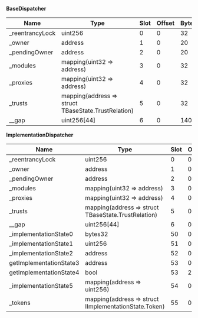 **BaseDispatcher**

| Name             | Type                                                | Slot | Offset | Bytes | Contract                              |
| ---------------- | --------------------------------------------------- | ---- | ------ | ----- | ------------------------------------- |
| \_reentrancyLock | uint256                                             | 0    | 0      | 32    | src/BaseDispatcher.sol:BaseDispatcher |
| \_owner          | address                                             | 1    | 0      | 20    | src/BaseDispatcher.sol:BaseDispatcher |
| \_pendingOwner   | address                                             | 2    | 0      | 20    | src/BaseDispatcher.sol:BaseDispatcher |
| \_modules        | mapping(uint32 => address)                          | 3    | 0      | 32    | src/BaseDispatcher.sol:BaseDispatcher |
| \_proxies        | mapping(uint32 => address)                          | 4    | 0      | 32    | src/BaseDispatcher.sol:BaseDispatcher |
| \_trusts         | mapping(address => struct TBaseState.TrustRelation) | 5    | 0      | 32    | src/BaseDispatcher.sol:BaseDispatcher |
| \_\_gap          | uint256[44]                                         | 6    | 0      | 1408  | src/BaseDispatcher.sol:BaseDispatcher |

**ImplementationDispatcher**

| Name                    | Type                                                  | Slot | Offset | Bytes | Contract                                                                   |
| ----------------------- | ----------------------------------------------------- | ---- | ------ | ----- | -------------------------------------------------------------------------- |
| \_reentrancyLock        | uint256                                               | 0    | 0      | 32    | test/implementations/ImplementationDispatcher.sol:ImplementationDispatcher |
| \_owner                 | address                                               | 1    | 0      | 20    | test/implementations/ImplementationDispatcher.sol:ImplementationDispatcher |
| \_pendingOwner          | address                                               | 2    | 0      | 20    | test/implementations/ImplementationDispatcher.sol:ImplementationDispatcher |
| \_modules               | mapping(uint32 => address)                            | 3    | 0      | 32    | test/implementations/ImplementationDispatcher.sol:ImplementationDispatcher |
| \_proxies               | mapping(uint32 => address)                            | 4    | 0      | 32    | test/implementations/ImplementationDispatcher.sol:ImplementationDispatcher |
| \_trusts                | mapping(address => struct TBaseState.TrustRelation)   | 5    | 0      | 32    | test/implementations/ImplementationDispatcher.sol:ImplementationDispatcher |
| \_\_gap                 | uint256[44]                                           | 6    | 0      | 1408  | test/implementations/ImplementationDispatcher.sol:ImplementationDispatcher |
| \_implementationState0  | bytes32                                               | 50   | 0      | 32    | test/implementations/ImplementationDispatcher.sol:ImplementationDispatcher |
| \_implementationState1  | uint256                                               | 51   | 0      | 32    | test/implementations/ImplementationDispatcher.sol:ImplementationDispatcher |
| \_implementationState2  | address                                               | 52   | 0      | 20    | test/implementations/ImplementationDispatcher.sol:ImplementationDispatcher |
| getImplementationState3 | address                                               | 53   | 0      | 20    | test/implementations/ImplementationDispatcher.sol:ImplementationDispatcher |
| getImplementationState4 | bool                                                  | 53   | 20     | 1     | test/implementations/ImplementationDispatcher.sol:ImplementationDispatcher |
| \_implementationState5  | mapping(address => uint256)                           | 54   | 0      | 32    | test/implementations/ImplementationDispatcher.sol:ImplementationDispatcher |
| \_tokens                | mapping(address => struct IImplementationState.Token) | 55   | 0      | 32    | test/implementations/ImplementationDispatcher.sol:ImplementationDispatcher |
